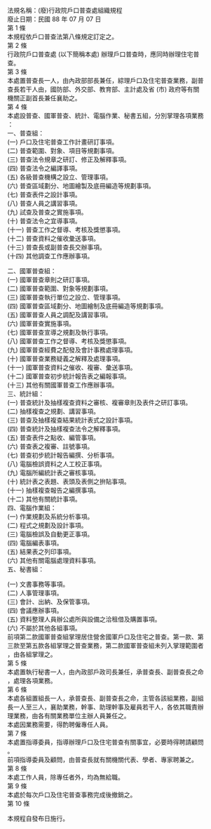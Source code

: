 法規名稱：(廢)行政院戶口普查處組織規程  
廢止日期：民國 88 年 07 月 07 日  
第 1 條  
本規程依戶口普查法第八條規定訂定之。  
第 2 條  
行政院戶口普查處 (以下簡稱本處) 辦理戶口普查時，應同時辦理住宅普  
查。  
第 3 條  
本處置普查長一人，由內政部部長兼任，綜理戶口及住宅普查業務，副普  
查長若干人由，國防部、外交部、教育部、主計處及省 (市) 政府等有關  
機關正副首長兼任襄助之。  
第 4 條  
本處設普查、國軍普查、統計、電腦作業、秘書五組，分別掌理各項業務  
：  
一、普查組：  
(一) 戶口及住宅普查工作計畫研訂事項。  
(二) 普查範圍、對象、項目等規劃事項。  
(三) 普查法令規章之研訂、修正及解釋事項。  
(四) 普查法令之編譯事項。  
(五) 各級普查機構之設立、管理事項。  
(六) 普查區域劃分、地圖繪製及底冊編造等規劃事項。  
(七) 普查表件之設計事項。  
(八) 普查人員之講習事項。  
(九) 試查及普查之實施事項。  
(十) 普查法令之宜導事項。  
(十一) 普查工作之督導、考核及獎懲事項。  
(十二) 普查資料之催收彙送事項。  
(十三) 普查長或副普查長交辦事項。  
(十四) 其他調查工作應辦事項。  


二、國軍普查組：  
(一) 國軍普查章則之研訂事項。  
(二) 國軍普查範圍、對象等規劃事項。  
(三) 國軍普查執行單位之設立、管理事項。  
(四) 國軍普查區域劃分、地圖繪制及底冊編造等規劃事項。  
(五) 國軍普查人員之調配及講習事項。  
(六) 國軍普查實施事項。  
(七) 國軍普查宣導之規劃及執行事項。  
(八) 國軍普查工作之督導、考核及獎懲事項。  
(九) 國軍普查經費之配發及會計事務處理事項。  
(十) 國軍普查業務疑義之解釋及處理事項。  
(十一) 國軍普查資料之催收、複審、彙送事項。  
(十二) 國軍普查初步統計報告表之編報事項。  
(十三) 其他有關國軍普查工作應辦事項。  
三、統計組：  
(一) 普查統計及抽樣複查資料之審核、複審章則及表件之研訂事項。  
(二) 抽樣複查之規劃、講習事項。  
(三) 普查及抽樣複查結果統計表式之設計事項。  
(四) 普查統計及抽樣複查法令之解釋事項。  
(五) 普查表件之點收、編管事項。  
(六) 普查表之複審、註號事項。  
(七) 普查初步統計報告編撰、分析事項。  
(八) 電腦檢誤資料之人工校正事項。  
(九) 電腦所編統計表之審核事項。  
(十) 統計表之表題、表頭及表側之拚貼事項。  
(十一) 抽樣複查報告之編撰事項。  
(十二) 其他有關統計事項。  
四、電腦作業組：  
(一) 作業規劃及系統分析事項。  
(二) 程式之規劃及設計事項。  
(三) 電腦檢誤及自動更正事項。  
(四) 電腦編表事項。  
(五) 結果表之列印事項。  
(六) 其他有關電腦處理資料事項。  
五、秘書組：  


(一) 文書事務等事項。  
(二) 人事管理事項。  
(三) 會計、出納、及保管事項。  
(四) 會議應辦事項。  
(五) 資料整理人員辦公處所與設備之洽租借及購置事項。  
(六) 不屬於其他各組事項。  
前項第二款國軍普查組掌理居住營舍國軍戶口及住宅之普查。第一款、第  
三款至第五款各組掌理之普查業務，第二款國軍普查組未列入掌理範圍者  
，由各組掌理之。  
第 5 條  
本處置執行秘書一人，由內政部戶政司長兼任，承普查長、副普查長之命  
，處理各項業務。  
第 6 條  
本處各組置組長一人，承普查長、副普查長之命，主管各該組業務，副組  
長一人至三人，襄助業務，幹事、助理幹事及雇員若干人，各依其職責辦  
理業務，由各有關業務單位主辦人員兼任之。  
本處因業務需要，得酌聘僱專任人員。  
第 7 條  
本處置指導委員，指導辦理戶口及住宅普查有關事宜，必要時得聘請顧問  
。  
前項指導委員及顧問，由普查長就有關機關代表、學者、專家聘兼之。  
第 8 條  
本處工作人員，除專任者外，均為無給職。  
第 9 條  
本處於每次戶口及住宅普查事務完成後撤銷之。  
第 10 條  


本規程自發布日施行。  


